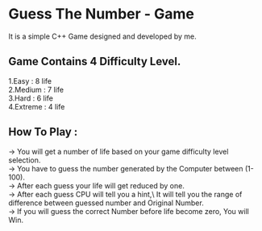 # Guess The Number - Game
It is a simple C++ Game designed and developed by me.

## Game Contains 4 Difficulty Level.
1.Easy    : 8 life\
2.Medium  : 7 life\
3.Hard    : 6 life\
4.Extreme : 4 life

## How To Play :
-> You will get a number of life based on your game difficulty level selection.\
-> You have to guess the number generated by the Computer between (1-100).\
-> After each guess your life will get reduced by one.\
-> After each guess CPU will tell you a hint,\ It will tell you the range of difference between guessed number and Original Number.\
-> If you will guess the correct Number before life become zero, You will Win.

